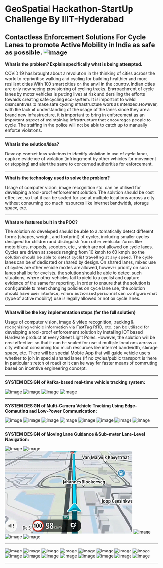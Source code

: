 # GeoSpatial Hackathon-StartUp Challenge By IIIT-Hyderabad
Contactless Enforcement Solutions For Cycle Lanes to promote Active Mobility in India as safe as possible.
![image](https://user-images.githubusercontent.com/108155749/227758674-7ce01d13-c723-425e-9eaf-fc2426f5279c.png)
-------------------------------------------------------------------

**What is the problem? Explain specifically what is being attempted.**

COVID 19 has brought about a revolution in the thinking of cities across the world to reprioritise walking and cycling for building healthier and more resilient cities.With 100 smart cities on the anvil in the country, Indian cities are only now seeing provisioning of cycling tracks. Encroachment of cycle lanes by motor vehicles is putting lives at risk and derailing the efforts towards creating safe cycling eco-system. It is important to wield disincentives to make safe cycling infrastructure work as intended.However, with the lack of understanding of the usage of the lanes since they are a brand new infrastructure, it is important to bring in enforcement as an important aspect of maintaining infrastructure that encourages people to cycle. The staffing in the police will not be able to catch up to manually enforce violations.

-------------------------------------------------------------------

**What is the solution/idea?**

Develop contact less solutions to identify violation in use of cycle lanes, capture evidence of violation (infringement by other vehicles for movement or stopping) and alert the same to concerned authorities for enforcement.

-------------------------------------------------------------------

**What is the technology used to solve the problem?**

Usage of computer vision, image recognition etc. can be utilised for developing a fool-proof enforcement solution. The solution should be cost effective, so that it can be scaled for use at multiple locations across a city without consuming too much resources like internet bandwidth, storage space, etc.

-------------------------------------------------------------------

**What are features built in the POC?**

The solution so developed should be able to automatically detect different forms (shapes, weight, and footprint) of cycles, including smaller cycles designed for children and distinguish from other vehicular forms like motorbikes, mopeds, scooters, etc., which are not allowed on cycle lanes. Cycles are driven at speeds ranging from 10 kmph to 60 kmph, so the solution should be able to detect cyclist travelling at any speed. The cycle lanes can be of dedicated or shared by design. On shared lanes, mixed use of cycles are other vehicle modes are allowed, however priority on such lanes shall be for cyclists, the solution should be able to detect such situations, where other vehicles fail to yield to a cyclist and capture evidence of the same for reporting. In order to ensure that the solution is configurable to meet changing policies on cycle lane use, the solution should have user interface, where authorised personnel can configure what (type of active mobility) use is legally allowed or not on cycle lanes.

-------------------------------------------------------------------

**What will be the key implementation steps (for the full solution)**

Usage of computer vision, image & video recognition, tracking & recognising vehicle information via FastTag RFID, etc. can be utilised for developing a fool-proof enforcement solution by installing IOT based Hardware product at every Street Light Poles. However, the solution will be cost effective, so that it can be scaled for use at multiple locations across a city without consuming too much resources like internet bandwidth, storage space, etc. There will be special Mobile App that will guide vehicle users whether to join in special shared lanes (if no cycles/public transport is there in particular stretch of road) or it can be way for faster means of commuting based on incentive engineering concept.

-------------------------------------------------------------------

**SYSTEM DESIGN of Kafka-based real-time vehicle tracking system:**

![image](https://user-images.githubusercontent.com/108155749/227736262-3f6431aa-7153-47fd-bd94-303f4867fa48.png)
![image](https://user-images.githubusercontent.com/108155749/227736595-b18bac48-2c63-4a33-8f6d-eeff0650f950.png)
![image](https://user-images.githubusercontent.com/108155749/227736364-46f9d0b2-4240-4d98-a644-36dd389debce.png)
![image](https://user-images.githubusercontent.com/108155749/227736455-58314b3a-65fc-441b-96d9-e5b27f87cb8f.png)

-------------------------------------------------------------------

**SYSTEM DESIGN of Multi-Camera Vehicle Tracking Using Edge-Computing and Low-Power Communication:**

![image](https://user-images.githubusercontent.com/108155749/227736684-cedb67e8-1f2e-4f6d-936a-3e8741a9984b.png)
![image](https://user-images.githubusercontent.com/108155749/227736746-40b2dc47-1672-4eae-ab47-7f04bb38a056.png)
![image](https://user-images.githubusercontent.com/108155749/227737405-82927e39-addd-4aef-b900-360eefbc158e.png)
![image](https://user-images.githubusercontent.com/108155749/227758593-1d18f7ea-17db-433c-9b81-a8c0cd297fc2.png)
![image](https://user-images.githubusercontent.com/108155749/227760538-f1d1a8dc-4e76-46e8-803a-d5b358f08532.png)
![image](https://user-images.githubusercontent.com/108155749/227760697-ebd2bcbe-e97d-4c52-ab31-fdcd3d67179c.png)
![image](https://user-images.githubusercontent.com/108155749/227760714-2a5f1702-261e-4bb2-9965-4ac16867c6f2.png)
![image](https://user-images.githubusercontent.com/108155749/227760777-9f2d3431-911d-4d98-8591-ef320a45234c.png)

-------------------------------------------------------------------

**SYSTEM DESIGN of Moving Lane Guidance & Sub-meter Lane-Level Navigation:**

![image](https://user-images.githubusercontent.com/108155749/227737068-a209ca1e-1763-4ce1-a83e-cde595a1d8bf.png)
![image](https://user-images.githubusercontent.com/108155749/227737106-438139b2-e91e-4527-a78d-051d12d0f585.png)
![](https://github.com/hamarachaudhuri/GeoSpatial_Hackathon-StartUp_Challenge_By_IIIT-Hyderabad/blob/main/Moving%20Lane%20Guidance.gif)
![image](https://user-images.githubusercontent.com/108155749/227761304-5bb01da6-b44c-4ca8-a2f5-80b0c1a68584.png)
![image](https://user-images.githubusercontent.com/108155749/227761995-af1915fd-dfbb-4113-b1a0-b45c26953136.png)
![image](https://user-images.githubusercontent.com/108155749/227761875-d7dd2293-be8a-4ab6-adee-b38acca1e0a6.png)

-------------------------------------------------------------------

![image](https://user-images.githubusercontent.com/108155749/227759108-56566ed9-64ea-4e9f-b080-c5f4643c8ead.png)
![image](https://user-images.githubusercontent.com/108155749/227759221-24be1d41-8396-4425-b873-80d789715296.png)
![image](https://user-images.githubusercontent.com/108155749/227759236-40f22ddd-a9ec-45ca-b64c-55db32555b3a.png)
![image](https://user-images.githubusercontent.com/108155749/227759245-2c34cb7a-64ad-4ff5-b35d-7875c640a7bf.png)
![image](https://user-images.githubusercontent.com/108155749/227759256-2828605a-0643-4ab9-bbab-ab448981d5c4.png)
![image](https://user-images.githubusercontent.com/108155749/227759320-d3419d1d-5939-4b5d-acbd-a70092006a68.png)
![image](https://user-images.githubusercontent.com/108155749/227759446-199d9b68-3d5e-4fdd-99e6-3d34847cb936.png)
![image](https://user-images.githubusercontent.com/108155749/227759472-05a0b886-b04c-4b90-ac66-dc5f52252195.png)
![image](https://user-images.githubusercontent.com/108155749/227759545-31f56d12-2653-41d2-a75f-29131410654b.png)
![image](https://user-images.githubusercontent.com/108155749/227759558-788e32a1-f4b5-4292-8aca-655fd3549af0.png)
![image](https://user-images.githubusercontent.com/108155749/227759603-add4720f-6040-4660-aeea-3472995497b4.png)
![image](https://user-images.githubusercontent.com/108155749/227759629-6709b185-0f01-4442-93ed-3ee4de73c149.png)
![image](https://user-images.githubusercontent.com/108155749/227759641-37b523e8-470b-49fc-a6a8-757102f79e8f.png)
![image](https://user-images.githubusercontent.com/108155749/227759658-984ca342-45b2-40a9-b1a3-06b60e22c858.png)
![image](https://user-images.githubusercontent.com/108155749/227759897-0ba9153a-c6c0-45e9-b50d-2e242c9be6aa.png)
![image](https://user-images.githubusercontent.com/108155749/227759708-ca6ec27d-e6c7-435b-af4f-bd57bd03bfc9.png)


-------------------------------------------------------------------
